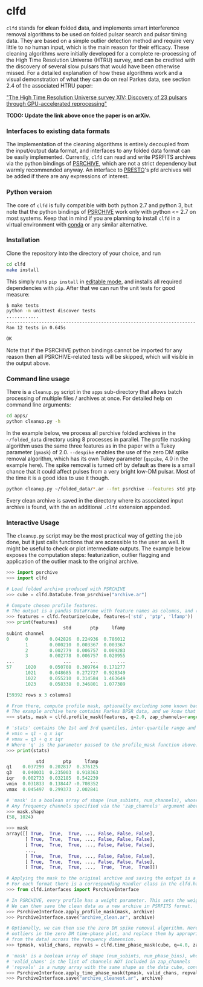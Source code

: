 # clfd

``clfd`` stands for **cl**ean **f**olded **d**ata, and implements smart interference removal algorithms to be used on folded pulsar search and pulsar timing data. They are based on a simple outlier detection method and require very little to no human input, which is the main reason for their efficacy. These cleaning algorithms were initially developed for a complete re-processing of the High Time Resolution Universe (HTRU) survey, and can be credited with the discovery of several slow pulsars that would have been otherwise missed. For a detailed explanation of how these algorithms work and a visual demonstration of what they can do on real Parkes data, see section 2.4 of the associated HTRU paper:

["The High Time Resolution Universe survey XIV: Discovery of 23 pulsars through GPU-accelerated reprocessing"](https://arxiv.org/abs/ABCD.1234)

**TODO: Update the link above once the paper is on arXiv.**

### Interfaces to existing data formats

The implementation of the cleaning algorithms is entirely decoupled from the input/output data format, and interfaces to any folded data format can be easily implemented. Currently, ``clfd`` can read and write PSRFITS archives via the python bindings of [PSRCHIVE](http://psrchive.sourceforge.net/), which are not a strict dependency but warmly recommended anyway. An interface to [PRESTO](https://www.cv.nrao.edu/~sransom/presto/)'s pfd archives will be added if there are any expressions of interest.

### Python version

The core of ``clfd`` is fully compatible with both python 2.7 and python 3, but note that the python bindings of [PSRCHIVE](http://psrchive.sourceforge.net/) work only with python <= 2.7 on most systems. Keep that in mind if you are planning to install ``clfd`` in a virtual environment with [conda](https://conda.io/docs/user-guide/tasks/manage-environments.html) or any similar alternative.

### Installation

Clone the repository into the directory of your choice, and run

```bash
cd clfd
make install
```

This simply runs ```pip install``` in [editable mode](https://pip.pypa.io/en/latest/reference/pip_install/#editable-installs), and installs all required dependencies with ``pip``. After that we can run the unit tests for good measure:

```bash
$ make tests
python -m unittest discover tests
............
----------------------------------------------------------------------
Ran 12 tests in 0.645s

OK
```

Note that if the PSRCHIVE python bindings cannot be imported for any reason then all PSRCHIVE-related tests will be skipped, which will visible in the output above.


### Command line usage

There is a ``cleanup.py`` script in the ``apps`` sub-directory that allows batch processing of multiple files / archives at once. For detailed help on command line arguments:

```bash
cd apps/
python cleanup.py -h
```

In the example below, we process all psrchive folded archives in the ``~/folded_data`` directory using 8 processes in parallel. The profile masking algorithm uses the same three features as in the paper with a Tukey parameter (``qmask``) of 2.0. ``--despike`` enables the use of the zero DM spike removal algorithm, which has its own Tukey parameter (``qspike``, 4.0 in the example here). The spike removal is turned off by default as there is a small chance that it could affect pulses from a very bright low-DM pulsar. Most of the time it is a good idea to use it though.

```bash
python cleanup.py ~/folded_data/*.ar --fmt psrchive --features std ptp lfamp --qmask 2.0 --despike --qspike 4.0 --processes 8
```

Every clean archive is saved in the directory where its associated input archive is found, with the an additional ``.clfd`` extension appended.

### Interactive Usage

The ``cleanup.py`` script may be the most practical way of getting the job done, but it just calls functions that are accessible to the user as well. It might be useful to check or plot intermediate outputs. The example below exposes the computation steps: featurization, outlier flagging and application of the outlier mask to the original archive.

```python
>>> import psrchive
>>> import clfd

# Load folded archive produced with PSRCHIVE
>>> cube = clfd.DataCube.from_psrchive("archive.ar")

# Compute chosen profile features.
# The output is a pandas DataFrame with feature names as columns, and (subint, channel) tuples as rows.
>>> features = clfd.featurize(cube, features=('std', 'ptp', 'lfamp'))
>>> print(features)
                     std       ptp     lfamp
subint channel                              
0      0        0.042826  0.224936  0.786012
       1        0.000210  0.003367  0.003367
       2        0.002779  0.006757  0.009283
       3        0.002778  0.006757  0.020955
...                  ...       ...       ...
57     1020     0.050708  0.309764  0.171277
       1021     0.048685  0.272727  0.928349
       1022     0.055210  0.314584  1.463649
       1023     0.058338  0.346801  1.077389

[59392 rows x 3 columns]

# From there, compute profile mask, optionally excluding some known bad channels from the analysis. 
# The example archive here contains Parkes BPSR data, and we know that the first 150 channels are always bad.
>>> stats, mask = clfd.profile_mask(features, q=2.0, zap_channels=range(150))

# 'stats' contains the 1st and 3rd quantiles, inter-quartile range and min/max acceptable values for each feature.
# vmin = q1 - q x iqr
# vmax = q3 + q x iqr
# Where 'q' is the parameter passed to the profile_mask function above.
>>> print(stats)

           std       ptp     lfamp
q1    0.037299  0.202817  0.376125
q3    0.040031  0.235003  0.918363
iqr   0.002733  0.032185  0.542239
vmin  0.031833  0.138447 -0.708352
vmax  0.045497  0.299373  2.002841

# 'mask' is a boolean array of shape (num_subints, num_channels), whose value is True for bad profiles.
# Any frequency channels specified via the 'zap_channels' argument above are forcibly set to True
>>> mask.shape
(58, 1024)

>>> mask
array([[ True,  True,  True, ..., False, False, False],
       [ True,  True,  True, ..., False, False, False],
       [ True,  True,  True, ..., False, False, False],
       ...,
       [ True,  True,  True, ..., False, False, False],
       [ True,  True,  True, ..., False, False, False],
       [ True,  True,  True, ...,  True,  True,  True]])

# Applying the mask to the original archive and saving the output is a format-dependent operation. 
# For each format there is a corresponding Handler class in the clfd.handlers sub-module, which implements methods to apply a mask to the original file and save the output.
>>> from clfd.interfaces import PsrchiveInterface

# In PSRCHIVE, every profile has a weight parameter. This sets the weight of every bad profile to 0.
# We can then save the clean data as a new archive in PSRFITS format.
>>> PsrchiveInterface.apply_profile_mask(mask, archive)
>>> PsrchiveInterface.save("archive_clean.ar", archive)

# Optionally, we can then use the zero DM spike removal algorithm. Here the idea is to look for
# outliers in the zero DM time-phase plot, and replace them by appropriate values (inferred 
# from the data) across the frequency dimension.
>>> tpmask, valid_chans, repvals = clfd.time_phase_mask(cube, q=4.0, zap_channels=zap_channels)

# 'mask' is a boolean array of shape (num_subints, num_phase_bins), whose value is True for bad time-phase bins.
# 'valid_chans' is the list of channels NOT included in zap_channels
# 'repvals' is a numpy array with the same shape as the data cube, containing appropriate replacement values
>>> PsrchiveInterface.apply_time_phase_mask(tpmask, valid_chans, repvals, archive)
>>> PsrchiveInterface.save("archive_cleanest.ar", archive)
```

